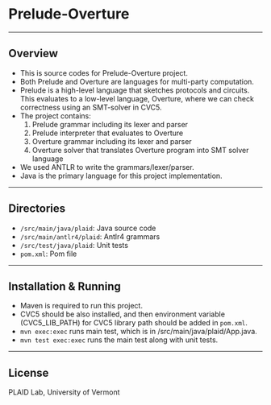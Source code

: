 # Prelude-Overture
-----
## Overview
- This is source codes for Prelude-Overture project.
- Both Prelude and Overture are languages for multi-party computation.
- Prelude is a high-level language that sketches protocols and circuits. This evaluates to a low-level language, Overture, where we can check correctness using an SMT-solver in CVC5.
- The project contains:
    1) Prelude grammar including its lexer and parser
    2) Prelude interpreter that evaluates to Overture
    3) Overture grammar including its lexer and parser
    4) Overture solver that translates Overture program into SMT solver language
- We used ANTLR to write the grammars/lexer/parser.
- Java is the primary language for this project implementation.

----
## Directories
- `/src/main/java/plaid`: Java source code
- `/src/main/antlr4/plaid`: Antlr4 grammars
- `/src/test/java/plaid`: Unit tests
- `pom.xml`: Pom file

------
## Installation & Running
- Maven is required to run this project.
- CVC5 should be also installed, and then environment variable (CVC5_LIB_PATH) for CVC5 library path should be added in `pom.xml`.
- `mvn exec:exec` runs main test, which is in /src/main/java/plaid/App.java.
- `mvn test exec:exec` runs the main test along with unit tests.

-------
## License
PLAID Lab, University of Vermont
